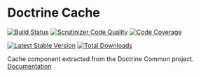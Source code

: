 # Doctrine Cache

[![Build Status](http://secure.travis-ci.org/doctrine/cache.png?branch=master)](http://travis-ci.org/doctrine/cache) 
[![Scrutinizer Code Quality](http://scrutinizer-ci.com/g/doctrine/cache/badges/quality-score.png?b=master)](http://scrutinizer-ci.com/g/doctrine/cache/?branch=master) 
[![Code Coverage](http://scrutinizer-ci.com/g/doctrine/cache/badges/coverage.png?b=master)](http://scrutinizer-ci.com/g/doctrine/cache/?branch=master)

[![Latest Stable Version](http://poser.pugx.org/doctrine/cache/v/stable.png)](http://packagist.org/packages/doctrine/cache) [![Total Downloads](http://poser.pugx.org/doctrine/cache/downloads.png)](http://packagist.org/packages/doctrine/cache)

Cache component extracted from the Doctrine Common project. [Documentation](http://doctrine-orm.readthedocs.io/projects/doctrine-orm/en/latest/reference/caching.html)
